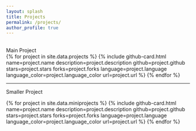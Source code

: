 ```yaml
---
layout: splash
title: Projects
permalink: /projects/
author_profile: true
---
```

<br>
Main Project

<div class="github-cards-grid">
  {% for project in site.data.projects %}
    {% include github-card.html 
       name=project.name
       description=project.description
       github=project.github
       stars=project.stars
       forks=project.forks
       language=project.language
       language_color=project.language_color
       url=project.url
    %}
  {% endfor %}
</div>


---
Smaller Project

<div class="github-cards-grid">
  {% for project in site.data.miniprojects %}
    {% include github-card.html 
       name=project.name
       description=project.description
       github=project.github
       stars=project.stars
       forks=project.forks
       language=project.language
       language_color=project.language_color
       url=project.url
    %}
  {% endfor %}
</div>